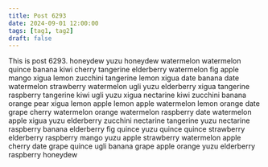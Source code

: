 ```yaml
---
title: Post 6293
date: 2024-09-01 12:00:00
tags: [tag1, tag2]
draft: false
---
```

This is post 6293.
honeydew
yuzu
honeydew
watermelon
watermelon
quince
banana
kiwi
cherry
tangerine
elderberry
watermelon
fig
apple
mango
xigua
lemon
zucchini
tangerine
lemon
xigua
date
banana
date
watermelon
strawberry
watermelon
ugli
yuzu
elderberry
xigua
tangerine
raspberry
tangerine
kiwi
ugli
yuzu
xigua
nectarine
kiwi
zucchini
banana
orange
pear
xigua
lemon
apple
lemon
apple
watermelon
lemon
orange
date
grape
cherry
watermelon
orange
watermelon
raspberry
date
watermelon
apple
xigua
yuzu
elderberry
zucchini
nectarine
tangerine
yuzu
nectarine
raspberry
banana
elderberry
fig
quince
yuzu
quince
quince
strawberry
elderberry
raspberry
mango
yuzu
apple
strawberry
watermelon
apple
cherry
date
grape
quince
ugli
banana
grape
apple
orange
yuzu
elderberry
raspberry
honeydew
